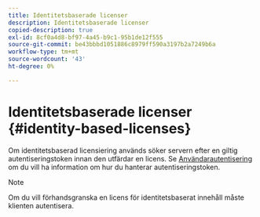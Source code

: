 ```yaml
---
title: Identitetsbaserade licenser
description: Identitetsbaserade licenser
copied-description: true
exl-id: 8cf0a4d8-bf97-4a45-b9c1-95b1de12f555
source-git-commit: be43bbbd1051886c8979ff590a3197b2a7249b6a
workflow-type: tm+mt
source-wordcount: '43'
ht-degree: 0%

---
```


# Identitetsbaserade licenser {#identity-based-licenses}

Om identitetsbaserad licensiering används söker servern efter en giltig autentiseringstoken innan den utfärdar en licens. Se [Användarautentisering](../../../aaxs-protecting-content/content-introduction/content-usage-rules/content-authentication/content-user-authentication.md) om du vill ha information om hur du hanterar autentiseringstoken.

>[!NOTE]
>
>Om du vill förhandsgranska en licens för identitetsbaserat innehåll måste klienten autentisera.
